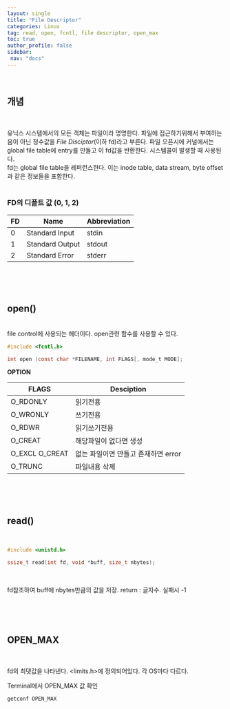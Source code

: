 ```yaml
---
layout: single
title: "File Descriptor"
categories: Linux
tag: read, open, fcntl, file descriptor, open_max 
toc: true
author_profile: false
sidebar:
 nav: "docs"
---
```

<br>

## 개념

<br>

유닉스 시스템에서의 모든 객체는 파일이라 명명한다. 파일에 접근하기위해서 부여하는 음이 아닌 정수값을 *File Disciptor*(이하 fd)라고 부른다. 파일 오픈시에 커널에서는 global file table에 entry를 만들고 이 fd값을 반환한다. 시스템콜이 발생할 때 사용된다.<br>
fd는 global file table을 레퍼런스한다. 이는 inode table, data stream, byte offset과 같은  정보들을 포함한다.
<br>
<br>
### FD의 디폴트 값 (0, 1, 2)
|FD|Name|Abbreviation|
|--|--|--|
|0|Standard Input|stdin|
|1|Standard Output|stdout|
|2|Standard Error|stderr|

<br>
<br><br>

## open()

<br>
file control에 사용되는 헤더이다. open관련 함수를 사용할 수 있다.

```c
#include <fcntl.h>

int open (const char *FILENAME, int FLAGS[, mode_t MODE];
```

**OPTION**

|FLAGS|Desciption|
|--|--|
|O_RDONLY|읽기전용|
|O_WRONLY|쓰기전용|
|O_RDWR|읽기쓰기전용|
|O_CREAT|해당파일이 없다면 생성|
|O_EXCL O_CREAT|없는 파일이면 만들고 존재하면 error|
|O_TRUNC|파일내용 삭제|

<br><br>
<br>

## read()

<br>

```c
#include <unistd.h>

ssize_t read(int fd, void *buff, size_t nbytes);
```

<br>

fd참조하여 buff에 nbytes만큼의 값을 저장.
return : 글자수. 실패시 -1

<br><br><br>


## OPEN_MAX

<br>

fd의 최댓값을 나타낸다. <limits.h>에 정의되어있다. 각 OS마다 다르다.

Terminal에서 OPEN_MAX 값 확인

```
getconf OPEN_MAX
```

